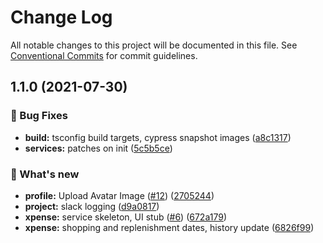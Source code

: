 # Change Log

All notable changes to this project will be documented in this file.
See [Conventional Commits](https://conventionalcommits.org) for commit guidelines.

## 1.1.0 (2021-07-30)


### 🐛 Bug Fixes

* **build:** tsconfig build targets, cypress snapshot images ([a8c1317](https://github.com/furystack/multiverse/commit/a8c1317c82b53751be6794cef6d5701c091da5cf))
* **services:** patches on init ([5c5b5ce](https://github.com/furystack/multiverse/commit/5c5b5ce5f27ce13a7f8f6995aedf1fcfa33ed5c9))


### 🚀 What's new

* **profile:** Upload Avatar Image ([#12](https://github.com/furystack/multiverse/issues/12)) ([2705244](https://github.com/furystack/multiverse/commit/2705244f3670f46f2529adc61156c8593e14fd6a))
* **project:** slack logging ([d9a0817](https://github.com/furystack/multiverse/commit/d9a08174e29fe767f3c37747a4f962083748ba7c))
* **xpense:** service skeleton, UI stub ([#6](https://github.com/furystack/multiverse/issues/6)) ([672a179](https://github.com/furystack/multiverse/commit/672a17962a58641713651b0078a9fbcf05efc658))
* **xpense:** shopping and replenishment dates, history update ([6826f99](https://github.com/furystack/multiverse/commit/6826f992a0b2ff166edf1ac845904d6728770edf))
